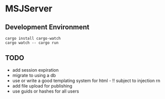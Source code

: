 # MSJServer

## Development Environment

`cargo install cargo-watch` <br />
`cargo watch -- cargo run`

## TODO

- add session expiration
- migrate to using a db
- use or write a good templating system for html - !! subject to injection rn
- add file upload for publishing
- use guids or hashes for all users

